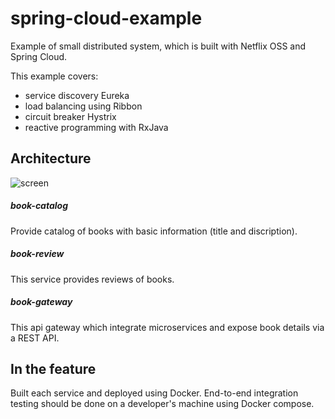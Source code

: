 spring-cloud-example
====================
Example of small distributed system, which is built with Netflix OSS and Spring Cloud.

This example covers:
* service discovery Eureka
* load balancing using Ribbon
* circuit breaker Hystrix
* reactive programming with RxJava 

Architecture
----

![screen](https://cloud.githubusercontent.com/assets/15219684/12378679/0b3a96e8-bd46-11e5-8268-45e40435e51d.jpg)

##### book-catalog
Provide catalog of books with basic information (title and discription).

##### book-review
This service provides reviews of books.

##### book-gateway
This api gateway which integrate microservices and expose book details via a REST API.

In the feature
----
Built each service and deployed using Docker. End-to-end integration testing should be done on a developer's machine using Docker compose.
